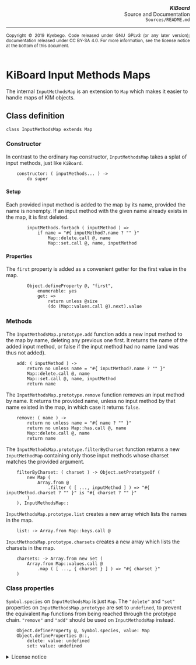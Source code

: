 <header>
	<div align="right">
		<b><cite>KiBoard</cite></b><br />
		Source and Documentation<br />
		<code>Sources/README.md</code>
	</div>
	<hr />
	<div align="justify">
		<small>
			Copyright © 2019 Kyebego.
			Code released under GNU GPLv3 (or any later version); documentation released under CC BY-SA 4.0.
			For more information, see the license notice at the bottom of this document.
		</small>
	</div>
</header>

# KiBoard Input Methods Maps

The internal `InputMethodsMap` is an extension to `Map` which makes it easier to handle maps of KIM objects.

## Class definition

	class InputMethodsMap extends Map

### Constructor

In contrast to the ordinary `Map` constructor, `InputMethodsMap` takes a splat of input methods, just like `KiBoard`.

		constructor: ( inputMethods... ) ->
			do super

#### Setup

Each provided input method is added to the map by its name, provided the name is nonempty.
If an input method with the given name already exists in the map, it is first deleted.

			inputMethods.forEach ( inputMethod ) =>
				if name = "#{ inputMethod?.name ? "" }"
					Map::delete.call @, name
					Map::set.call @, name, inputMethod

#### Properties

The `first` property is added as a convenient getter for the first value in the map.

			Object.defineProperty @, "first",
				enumerable: yes
				get: =>
					return unless @size
					(do (Map::values.call @).next).value

### Methods

The `InputMethodsMap.prototype.add` function adds a new input method to the map by name, deleting any previous one first.
It returns the name of the added input method, or false if the input method had no name (and was thus not added).

		add: ( inputMethod ) ->
			return no unless name = "#{ inputMethod?.name ? "" }"
			Map::delete.call @, name
			Map::set.call @, name, inputMethod
			return name

The `InputMethodsMap.prototype.remove` function removes an input method by name.
It returns the provided name, unless no input method by that name existed in the map, in which case it returns `false`.

		remove: ( name ) ->
			return no unless name = "#{ name ? "" }"
			return no unless Map::has.call @, name
			Map::delete.call @, name
			return name

The `InputMethodsMap.prototype.filterByCharset` function returns a new `InputMethodMap` containing only those input methods whose charset matches the provided argument.

		filterByCharset: ( charset ) -> Object.setPrototypeOf (
			new Map (
				Array.from @
					.filter ( [ ..., inputMethod ] ) => "#{ inputMethod.charset ? "" }" is "#{ charset ? "" }"
			)
		), InputMethodsMap::

`InputMethodsMap.prototype.list` creates a new array which lists the names in the map.

		list: -> Array.from Map::keys.call @

`InputMethodsMap.prototype.charsets` creates a new array which lists the charsets in the map.

		charsets: -> Array.from new Set (
			Array.from Map::values.call @
				.map ( [ ..., { charset } ] ) => "#{ charset }"
		)

### Class properties

`Symbol.species` on `InputMethodsMap` is just `Map`.
The `"delete"` and `"set"` properties on `InputMethodsMap.prototype` are set to `undefined`, to prevent the equivalent `Map` functions from being reached through the prototype chain.
`"remove"` and `"add"` should be used on `InputMethodsMap` instead.

		Object.defineProperty @, Symbol.species, value: Map
		Object.defineProperties @::,
			delete: value: undefined
			set: value: undefined

<footer>
	<details>
		<summary>License notice</summary>
		<p>
			This program is free software: you can redistribute it and/or modify it under the terms of the GNU General Public License as published by the Free Software Foundation, either version 3 of the License, or (at your option) any later version.
			Similarly, you can redistribute and/or modify the documentation sections of this document under the terms of the Creative Commons Attribution-ShareAlike 4.0 International License.
		</p>
		<p>
			This program is distributed in the hope that it will be useful, but WITHOUT ANY WARRANTY; without even the implied warranty of MERCHANTABILITY or FITNESS FOR A PARTICULAR PURPOSE.
			See the GNU General Public License for more details.
		</p>
		<p>
			You should have received copies of the GNU General Public License and the Creative Commons Attribution-ShareAlike 4.0 International License along with this source.
			If not, see https://www.gnu.org/licenses/ and https://creativecommons.org/licenses/by-sa/4.0/.
		</p>
	</details>
</footer>
